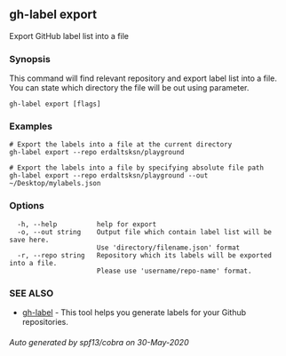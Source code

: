 ## gh-label export

Export GitHub label list into a file

### Synopsis

This command will find relevant repository and export label list into
a file. You can state which directory the file will be out using parameter.

```
gh-label export [flags]
```

### Examples

```
# Export the labels into a file at the current directory
gh-label export --repo erdaltsksn/playground

# Export the labels into a file by specifying absolute file path
gh-label export --repo erdaltsksn/playground --out ~/Desktop/mylabels.json
```

### Options

```
  -h, --help          help for export
  -o, --out string    Output file which contain label list will be save here.
                      Use 'directory/filename.json' format
  -r, --repo string   Repository which its labels will be exported into a file.
                      Please use 'username/repo-name' format.
```

### SEE ALSO

* [gh-label](gh-label.md)	 - This tool helps you generate labels for your Github repositories.

###### Auto generated by spf13/cobra on 30-May-2020
